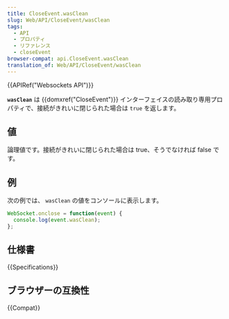 ```yaml
---
title: CloseEvent.wasClean
slug: Web/API/CloseEvent/wasClean
tags:
  - API
  - プロパティ
  - リファレンス
  - closeEvent
browser-compat: api.CloseEvent.wasClean
translation_of: Web/API/CloseEvent/wasClean
---
```

{{APIRef("Websockets API")}}

**`wasClean`** は {{domxref("CloseEvent")}} インターフェイスの読み取り専用プロパティで、接続がきれいに閉じられた場合は `true` を返します。

## 値

論理値です。接続がきれいに閉じられた場合は true、そうでなければ false です。

## 例

次の例では、 `wasClean` の値をコンソールに表示します。

```js
WebSocket.onclose = function(event) {
  console.log(event.wasClean);
};
```

## 仕様書

{{Specifications}}

## ブラウザーの互換性

{{Compat}}
